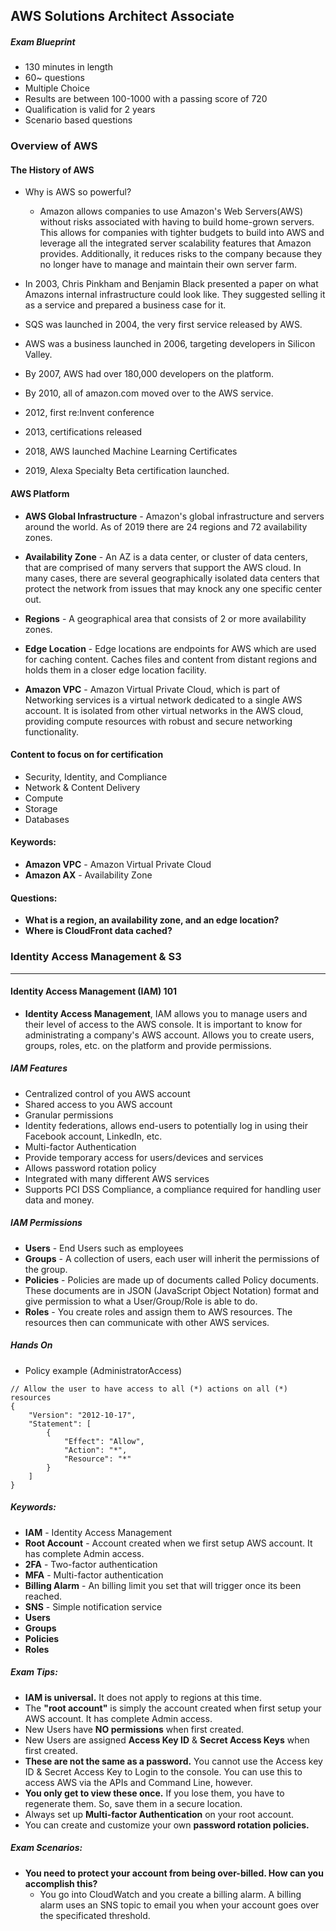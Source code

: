 ## AWS Solutions Architect Associate

##### Exam Blueprint

- 130 minutes in length
- 60~ questions 
- Multiple Choice
- Results are between 100-1000 with a passing score of 720
- Qualification is valid for 2 years
- Scenario based questions

### Overview of AWS

#### The History of AWS

- Why is AWS so powerful? 
  - Amazon allows companies to use Amazon's Web Servers(AWS) without risks associated with having to build home-grown servers. This allows for companies with tighter budgets to build into AWS and leverage all the integrated server scalability features that Amazon provides. Additionally, it reduces risks to the company because they no longer have to manage and maintain their own server farm.

- In 2003, Chris Pinkham and Benjamin Black presented a paper on what Amazons internal infrastructure could look like. They suggested selling it as a service and prepared a business case for it. 

- SQS was launched in 2004, the very first service released by AWS.

- AWS was a business launched in 2006, targeting developers in Silicon Valley.

- By 2007, AWS had over 180,000 developers on the platform. 

- By 2010, all of amazon.com moved over to the AWS service.

- 2012, first re:Invent conference

- 2013, certifications released 

- 2018, AWS launched Machine Learning Certificates

- 2019, Alexa Specialty Beta certification launched. 

#### AWS Platform 

- **AWS Global Infrastructure** - Amazon's global infrastructure and servers around the world. As of 2019 there are 24 regions and 72 availability zones.

- **Availability Zone** - An AZ is a data center, or cluster of data centers, that are comprised of many servers that support the AWS cloud. In many cases, there are several geographically isolated data centers that protect the network from issues that may knock any one specific center out. 

- **Regions** - A geographical area that consists of 2 or more availability zones.

- **Edge Location** - Edge locations are endpoints for AWS which are used for caching content. Caches files and content from distant regions and holds them in a closer edge location facility.

- **Amazon VPC** - Amazon Virtual Private Cloud, which is part of Networking services is a virtual network dedicated to a single AWS account. It is isolated from other virtual networks in the AWS cloud, providing compute resources with robust and secure networking functionality. 

#### Content to focus on for certification

- Security, Identity, and Compliance
- Network & Content Delivery
- Compute
- Storage
- Databases

#### Keywords: 
 - **Amazon VPC** - Amazon Virtual Private Cloud
 - **Amazon AX** - Availability Zone

#### Questions:
 - **What is a region, an availability zone, and an edge location?**
 - **Where is CloudFront data cached?**

### Identity Access Management & S3

---

#### Identity Access Management (IAM) 101

- **Identity Access Management**, IAM allows you to manage users and their level of access to the AWS console. It is important to know for administrating a company's AWS account. Allows you to create users, groups, roles, etc. on the platform and provide permissions. 

##### IAM Features

- Centralized control of you AWS account
- Shared access to you AWS account
- Granular permissions
- Identity federations, allows end-users to potentially log in using their Facebook account, LinkedIn, etc.
- Multi-factor Authentication
- Provide temporary access for users/devices and services
- Allows password rotation policy 
- Integrated with many different AWS services
- Supports PCI DSS Compliance, a compliance required for handling user data and money.

##### IAM Permissions

- **Users** - End Users such as employees
- **Groups** - A collection of users, each user will inherit the permissions of the group.
- **Policies** - Policies are made up of documents called Policy documents. These documents are in JSON (JavaScript Object Notation) format and give permission to what a User/Group/Role is able to do.
- **Roles** - You create roles and assign them to AWS resources. The resources then can communicate with other AWS services.

##### Hands On

- Policy example (AdministratorAccess)

```
// Allow the user to have access to all (*) actions on all (*) resources
{
    "Version": "2012-10-17",
    "Statement": [
        {
            "Effect": "Allow",
            "Action": "*",
            "Resource": "*"
        }
    ]
}
```

##### Keywords:

- **IAM** - Identity Access Management
- **Root Account** - Account created when we first setup AWS account. It has complete Admin access.
- **2FA** - Two-factor authentication
- **MFA** - Multi-factor authentication
- **Billing Alarm** - An billing limit you set that will trigger once its been reached. 
- **SNS** - Simple notification service
- **Users**
- **Groups**
- **Policies**
- **Roles**

##### Exam Tips:

- **IAM is universal.** It does not apply to regions at this time.
- The **"root account"** is simply the account created when first setup your AWS account. It has complete Admin access.
- New Users have **NO permissions** when first created.
- New Users are assigned **Access Key ID** & **Secret Access Keys** when first created.
- **These are not the same as a password.** You cannot use the Access key ID & Secret Access Key to Login to the console. You can use this to access AWS via the APIs and Command Line, however.
- **You only get to view these once.** If you lose them, you have to regenerate them. So, save them in a secure location.
- Always set up **Multi-factor Authentication** on your root account.
- You can create and customize your own **password rotation policies.**

##### Exam Scenarios:

- **You need to protect your account from being over-billed. How can you accomplish this?**
  - You go into CloudWatch and you create a billing alarm. A billing alarm uses an SNS topic to email you when your account goes over the specificated threshold.